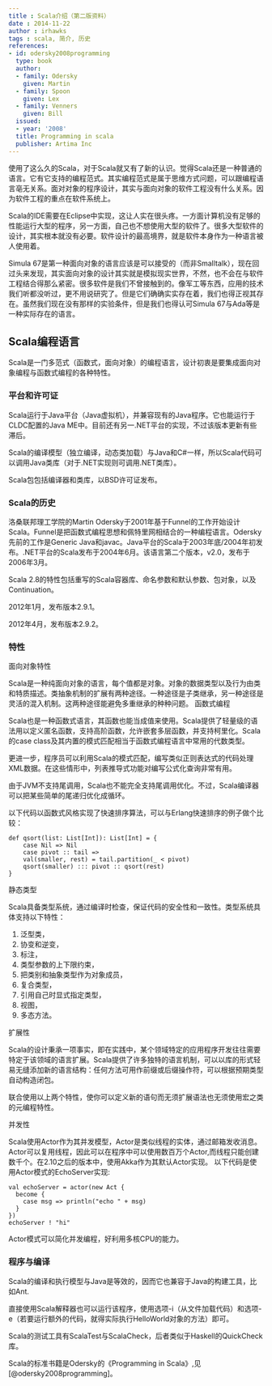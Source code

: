 ```yaml
---
title : Scala介绍（第二版资料）
date : 2014-11-22
author : irhawks
tags : scala, 简介, 历史
references:
- id: odersky2008programming
  type: book
  author:
  - family: Odersky
    given: Martin
  - family: Spoon
    given: Lex
  - family: Venners
    given: Bill
  issued:
  - year: '2008'
  title: Programming in scala
  publisher: Artima Inc
---
```


使用了这么久的Scala，对于Scala就又有了新的认识。觉得Scala还是一种普通的语言。它有它支持的编程范式。其实编程范式是属于思维方式问题，可以跟编程语言亳无关系。面对对象的程序设计，其实与面向对象的软件工程没有什么关系。因为软件工程的重点在软件系统上。

Scala的IDE需要在Eclipse中实现，这让人实在很头疼。一方面计算机没有足够的性能运行大型的程序，另一方面，自己也不想使用大型的软件了。很多大型软件的设计，其实根本就没有必要。软件设计的最高境界，就是软件本身作为一种语言被人使用着。

Simula 67是第一种面向对象的语言应该是可以接受的（而非Smalltalk），现在回过头来发现，其实面向对象的设计其实就是模拟现实世界，不然，也不会在与软件工程结合得那么紧密。很多软件是我们不曾接触到的。像军工等东西，应用的技术我们听都没听过，更不用说研究了。但是它们确确实实存在着，我们也得正视其存在。虽然我们现在没有那样的实验条件，但是我们也得认可Simula 67与Ada等是一种实际存在的语言。

Scala编程语言
---------------------------------------------------------

Scala是一门多范式（函数式，面向对象）的编程语言，设计初衷是要集成面向对象编程与函数式编程的各种特性。

### 平台和许可证

Scala运行于Java平台（Java虚拟机），并兼容现有的Java程序。它也能运行于CLDC配置的Java ME中。目前还有另一.NET平台的实现，不过该版本更新有些滞后。

Scala的编译模型（独立编译，动态类加载）与Java和C\#一样，所以Scala代码可以调用Java类库（对于.NET实现则可调用.NET类库）。

Scala包包括编译器和类库，以BSD许可证发布。

### Scala的历史

洛桑联邦理工学院的Martin Odersky于2001年基于Funnel的工作开始设计Scala。Funnel是把函数式编程思想和佩特里网相结合的一种编程语言。Odersky先前的工作是Generic Java和javac。Java平台的Scala于2003年底/2004年初发布。.NET平台的Scala发布于2004年6月。该语言第二个版本，v2.0，发布于2006年3月。

Scala 2.8的特性包括重写的Scala容器库、命名参数和默认参数、包对象，以及Continuation。

2012年1月，发布版本2.9.1。

2012年4月，发布版本2.9.2。

### 特性

面向对象特性

Scala是一种纯面向对象的语言，每个值都是对象。对象的数据类型以及行为由类和特质描述。类抽象机制的扩展有两种途径。一种途径是子类继承，另一种途径是灵活的混入机制。这两种途径能避免多重继承的种种问题。
函数式编程

Scala也是一种函数式语言，其函数也能当成值来使用。Scala提供了轻量级的语法用以定义匿名函数，支持高阶函数，允许嵌套多层函数，并支持柯里化。Scala的case
class及其内置的模式匹配相当于函数式编程语言中常用的代数类型。

更进一步，程序员可以利用Scala的模式匹配，编写类似正则表达式的代码处理XML数据。在这些情形中，列表推导式功能对编写公式化查询非常有用。

由于JVM不支持尾调用，Scala也不能完全支持尾调用优化。不过，Scala编译器可以把某些简单的尾递归优化成循环。

以下代码以函数式风格实现了快速排序算法，可以与Erlang快速排序的例子做个比较：

``` {.sourceCode .scala}
def qsort(list: List[Int]): List[Int] = {
    case Nil => Nil
    case pivot :: tail =>
    val(smaller, rest) = tail.partition(_ < pivot)
    qsort(smaller) ::: pivot :: qsort(rest)
}
```

静态类型

Scala具备类型系统，通过编译时检查，保证代码的安全性和一致性。类型系统具体支持以下特性：

1.  泛型类，
2.  协变和逆变，
3.  标注，
4.  类型参数的上下限约束，
5.  把类别和抽象类型作为对象成员，
6.  复合类型，
7.  引用自己时显式指定类型，
8.  视图，
9.  多态方法。

扩展性

Scala的设计秉承一项事实，即在实践中，某个领域特定的应用程序开发往往需要特定于该领域的语言扩展。Scala提供了许多独特的语言机制，可以以库的形式轻易无缝添加新的语言结构：任何方法可用作前缀或后缀操作符，可以根据预期类型自动构造闭包。

联合使用以上两个特性，使你可以定义新的语句而无须扩展语法也无须使用宏之类的元编程特性。

并发性

Scala使用Actor作为其并发模型，Actor是类似线程的实体，通过邮箱发收消息。Actor可以复用线程，因此可以在程序中可以使用数百万个Actor,而线程只能创建数千个。在2.10之后的版本中，使用Akka作为其默认Actor实现。
以下代码是使用Actor模式的EchoServer实现:

``` {.sourceCode .scala}
val echoServer = actor(new Act {
  become {
    case msg => println("echo " + msg)
  }
})
echoServer ! "hi"
```

Actor模式可以简化并发编程，好利用多核CPU的能力。

### 程序与编译

Scala的编译和执行模型与Java是等效的，因而它也兼容于Java的构建工具，比如Ant.

直接使用Scala解释器也可以运行该程序，使用选项-i（从文件加载代码）和选项-e（若要运行额外的代码，就得实际执行HelloWorld对象的方法）即可。

Scala的测试工具有ScalaTest与ScalaCheck，后者类似于Haskell的QuickCheck库。

Scala的标准书籍是Odersky的《Programming in Scala》,见[@odersky2008programming]。



